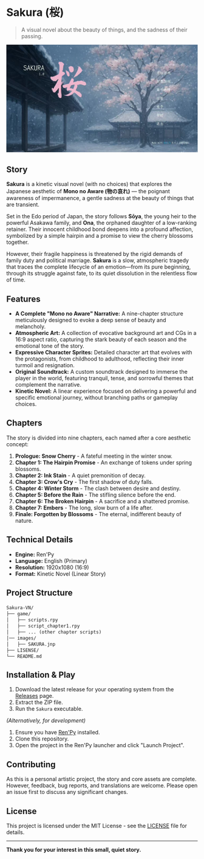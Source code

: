 # Sakura (桜)

> A visual novel about the beauty of things, and the sadness of their passing.

![VNGame](images/SAKURA.jpg)

## Story

**Sakura** is a kinetic visual novel (with no choices) that explores the Japanese aesthetic of **Mono no Aware (物の哀れ)** — the poignant awareness of impermanence, a gentle sadness at the beauty of things that are transient.

Set in the Edo period of Japan, the story follows **Sōya**, the young heir to the powerful Asakawa family, and **Ona**, the orphaned daughter of a low-ranking retainer. Their innocent childhood bond deepens into a profound affection, symbolized by a simple hairpin and a promise to view the cherry blossoms together.

However, their fragile happiness is threatened by the rigid demands of family duty and political marriage. **Sakura** is a slow, atmospheric tragedy that traces the complete lifecycle of an emotion—from its pure beginning, through its struggle against fate, to its quiet dissolution in the relentless flow of time.

## Features

*   **A Complete "Mono no Aware" Narrative:** A nine-chapter structure meticulously designed to evoke a deep sense of beauty and melancholy.
*   **Atmospheric Art:** A collection of evocative background art and CGs in a 16:9 aspect ratio, capturing the stark beauty of each season and the emotional tone of the story.
*   **Expressive Character Sprites:** Detailed character art that evolves with the protagonists, from childhood to adulthood, reflecting their inner turmoil and resignation.
*   **Original Soundtrack:** A custom soundtrack designed to immerse the player in the world, featuring tranquil, tense, and sorrowful themes that complement the narrative.
*   **Kinetic Novel:** A linear experience focused on delivering a powerful and specific emotional journey, without branching paths or gameplay choices.

## Chapters

The story is divided into nine chapters, each named after a core aesthetic concept:

1.  **Prologue: Snow Cherry** - A fateful meeting in the winter snow.
2.  **Chapter 1: The Hairpin Promise** - An exchange of tokens under spring blossoms.
3.  **Chapter 2: Ink Stain** - A quiet premonition of decay.
4.  **Chapter 3: Crow's Cry** - The first shadow of duty falls.
5.  **Chapter 4: Winter Storm** - The clash between desire and destiny.
6.  **Chapter 5: Before the Rain** - The stifling silence before the end.
7.  **Chapter 6: The Broken Hairpin** - A sacrifice and a shattered promise.
8.  **Chapter 7: Embers** - The long, slow burn of a life after.
9.  **Finale: Forgotten by Blossoms** - The eternal, indifferent beauty of nature.

## Technical Details

*   **Engine:** Ren'Py
*   **Language:** English (Primary)
*   **Resolution:** 1920x1080 (16:9)
*   **Format:** Kinetic Novel (Linear Story)

## Project Structure

```
Sakura-VN/
├── game/
│   ├── scripts.rpy
│   ├── script_chapter1.rpy
│   ├── ... (other chapter scripts)
│── images/
│   ├── SAKURA.jnp
├── LISENSE/
└── README.md
```

## Installation & Play

1.  Download the latest release for your operating system from the [Releases](https://github.com/YourUsername/Sakura-VN/releases) page.
2.  Extract the ZIP file.
3.  Run the `Sakura` executable.

*(Alternatively, for development)*

1.  Ensure you have [Ren'Py](https://www.renpy.org/) installed.
2.  Clone this repository.
3.  Open the project in the Ren'Py launcher and click "Launch Project".

## Contributing

As this is a personal artistic project, the story and core assets are complete. However, feedback, bug reports, and translations are welcome. Please open an issue first to discuss any significant changes.

## License

This project is licensed under the MIT License - see the [LICENSE](LICENSE) file for details.

---
**Thank you for your interest in this small, quiet story.**
